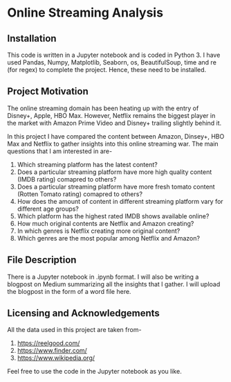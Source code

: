 # Online Streaming Analysis

## Installation
This code is written in a Jupyter notebook and is coded in Python 3. I have used Pandas, Numpy, Matplotlib, Seaborn, os, BeautifulSoup, time and re (for regex) to complete the project. Hence, these need to be installed.

## Project Motivation
The online streaming domain has been heating up with the entry of Disney+, Apple, HBO Max. However, Netflix remains the biggest player in the market with Amazon Prime Video and Disney+ trailing slightly behind it.

In this project I have compared the content between Amazon, Dinsey+, HBO Max and Netflix to gather insights into this online streaming war. The main questions that I am interested in are-
1) Which streaming platform has the latest content?
2) Does a particular streaming platform have more high quality content (IMDB rating) comapred to others?
3) Does a particular streaming platform have more fresh tomato content (Rotten Tomato rating) comapred to others?
4) How does the amount of content in different streaming platform vary for different age groups?
5) Which platform has the highest rated IMDB shows available online?
6) How much original contents are Netflix and Amazon creating?
7) In which genres is Netflix creating more original content?
8) Which genres are the most popular among Netflix and Amazon?

## File Description
There is a Jupyter notebook in .ipynb format. I will also be writing a blogpost on Medium summarizing all the insights that I gather. I will upload the blogpost in the form of a word file here.

## Licensing and Acknowledgements
 All the data used in this project are taken from-
1) https://reelgood.com/
2) https://www.finder.com/
3) https://www.wikipedia.org/

Feel free to use the code in the Jupyter notebook as you like.
